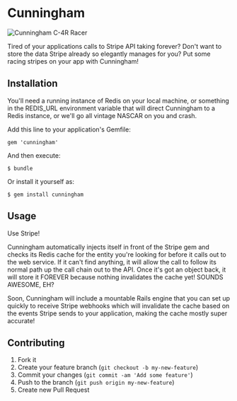 # Cunningham

![Cunningham C-4R Racer](http://upload.wikimedia.org/wikipedia/commons/thumb/d/d5/Cunningham_C4R.JPG/626px-Cunningham_C4R.JPG)

Tired of your applications calls to Stripe API taking forever? Don't want to
store the data Stripe already so elegantly manages for you? Put some racing
stripes on your app with Cunningham!

## Installation

You'll need a running instance of Redis on your local machine, or something in
the REDIS_URL environment variable that will direct Cunningham to a Redis
instance, or we'll go all vintage NASCAR on you and crash.

Add this line to your application's Gemfile:

    gem 'cunningham'

And then execute:

    $ bundle

Or install it yourself as:

    $ gem install cunningham

## Usage

Use Stripe! 

Cunningham automatically injects itself in front of the Stripe gem
and checks its Redis cache for the entity you're looking for before it calls out
to the web service. If it can't find anything, it will allow the call to follow
its normal path up the call chain out to the API. Once it's got an object back,
it will store it FOREVER because nothing invalidates the cache yet! SOUNDS
AWESOME, EH?

Soon, Cunningham will include a mountable Rails engine that you can set up
quickly to receive Stripe webhooks which will invalidate the cache based on the
events Stripe sends to your application, making the cache mostly super accurate!

## Contributing

1. Fork it
2. Create your feature branch (`git checkout -b my-new-feature`)
3. Commit your changes (`git commit -am 'Add some feature'`)
4. Push to the branch (`git push origin my-new-feature`)
5. Create new Pull Request
